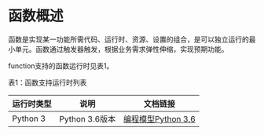 # 函数概述

函数是实现某一功能所需代码、运行时、资源、设置的组合，是可以独立运行的最小单元。函数通过触发器触发，根据业务需求弹性伸缩，实现预期功能。

 
function支持的函数运行时见表1。

表1：函数支持运行时列表

| 运行时类型 | 说明           | 文档链接 |
| ---------- | -------------- | -------- |
| Python 3   | Python 3.6版本 |    [编程模型Python 3.6](../../Operation-Guide/buildfunction/programming-model/python/processing-program.md)      |  
